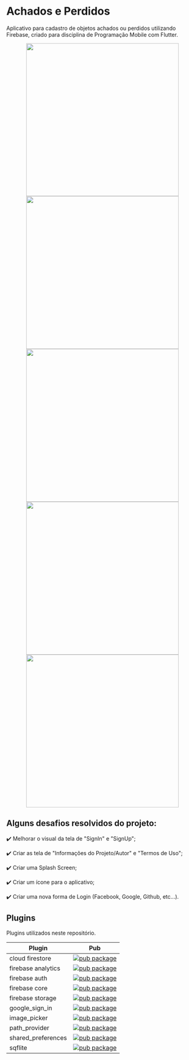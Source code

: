 # Achados e Perdidos

Aplicativo para cadastro de objetos achados ou perdidos utilizando Firebase, criado para disciplina de Programação Mobile com Flutter.

<p align="center">
    <img src="https://github.com/GuilhermeHenriqueTavares/Lost-and-Found/blob/master/assets/screen2.PNG" height="400"/>
    <img src="https://github.com/GuilhermeHenriqueTavares/Lost-and-Found/blob/master/assets/screen1.PNG" height="400"/>
    <img src="https://github.com/GuilhermeHenriqueTavares/Lost-and-Found/blob/master/assets/screen3.PNG" height="400"/>
    <img src="https://github.com/GuilhermeHenriqueTavares/Lost-and-Found/blob/master/assets/screen4.PNG" height="400"/>
    <img src="https://media.giphy.com/media/YSeyOnSInQLnJ1ht2i/giphy.gif" height="400" />
    
    
</p>

## Alguns desafios resolvidos do projeto:

:heavy_check_mark: Melhorar o visual da tela de "SignIn" e "SignUp";

:heavy_check_mark: Criar as tela de "Informações do Projeto/Autor" e "Termos de Uso";

:heavy_check_mark: Criar uma Splash Screen;

:heavy_check_mark: Criar um ícone para o aplicativo;

:heavy_check_mark: Criar uma nova forma de Login (Facebook, Google, Github, etc...).


## Plugins
Plugins utilizados neste repositório.

| Plugin | Pub |
|--------|-----|
| cloud firestore | [![pub package](https://img.shields.io/pub/v/cloud_firestore.svg)](https://pub.dev/packages/cloud_firestore) |
| firebase analytics | [![pub package](https://img.shields.io/pub/v/firebase_analytics.svg)](https://pub.dev/packages/firebase_analytics) |
| firebase auth | [![pub package](https://img.shields.io/pub/v/firebase_auth.svg)](https://pub.dev/packages/firebase_auth) |
| firebase core | [![pub package](https://img.shields.io/pub/v/firebase_core.svg)](https://pub.dev/packages/firebase_core) |
| firebase storage | [![pub package](https://img.shields.io/pub/v/firebase_storage.svg)](https://pub.dev/packages/firebase_storage) |
| google_sign_in | [![pub package](https://img.shields.io/pub/v/google_sign_in.svg)](https://pub.dev/packages/google_sign_in) |
| image_picker | [![pub package](https://img.shields.io/pub/v/image_picker.svg)](https://pub.dev/packages/image_picker) |
| path_provider | [![pub package](https://img.shields.io/pub/v/path_provider.svg)](https://pub.dev/packages/path_provider) |
| shared_preferences | [![pub package](https://img.shields.io/pub/v/shared_preferences.svg)](https://pub.dev/packages/shared_preferences) |
| sqflite | [![pub package](https://img.shields.io/pub/v/sqflite.svg)](https://pub.dev/packages/sqflite) |

